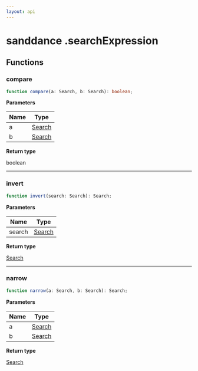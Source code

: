 ```yaml
---
layout: api
---
```


# sanddance .searchExpression

## Functions

### compare

```typescript
function compare(a: Search, b: Search): boolean;
```

**Parameters**

| Name | Type                             |
| ---- | -------------------------------- |
| a    | [Search][TypeAliasDeclaration-0] |
| b    | [Search][TypeAliasDeclaration-0] |

**Return type**

boolean

----------

### invert

```typescript
function invert(search: Search): Search;
```

**Parameters**

| Name   | Type                             |
| ------ | -------------------------------- |
| search | [Search][TypeAliasDeclaration-0] |

**Return type**

[Search][TypeAliasDeclaration-0]

----------

### narrow

```typescript
function narrow(a: Search, b: Search): Search;
```

**Parameters**

| Name | Type                             |
| ---- | -------------------------------- |
| a    | [Search][TypeAliasDeclaration-0] |
| b    | [Search][TypeAliasDeclaration-0] |

**Return type**

[Search][TypeAliasDeclaration-0]

[NamespaceImport-1]: searchexpression#searchexpression
[FunctionDeclaration-0]: searchexpression#compare
[TypeAliasDeclaration-0]: types#search
[TypeAliasDeclaration-0]: types#search
[FunctionDeclaration-1]: searchexpression#invert
[TypeAliasDeclaration-0]: types#search
[TypeAliasDeclaration-0]: types#search
[FunctionDeclaration-2]: searchexpression#narrow
[TypeAliasDeclaration-0]: types#search
[TypeAliasDeclaration-0]: types#search
[TypeAliasDeclaration-0]: types#search